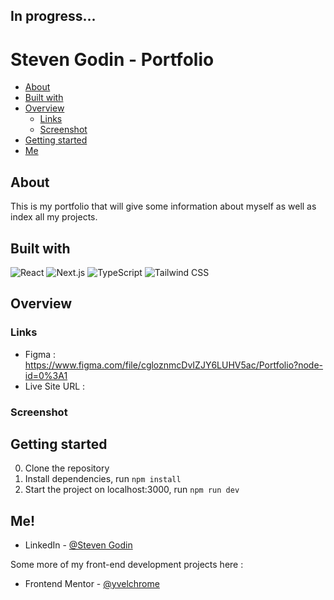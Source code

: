 ## In progress...

# Steven Godin - Portfolio

-   [About](#about)
-   [Built with](#built-with)
-   [Overview](#overview)
    -   [Links](#links)
    -   [Screenshot](#screenshot)
-   [Getting started](#getting-started)
-   [Me](#me!)

## About

This is my portfolio that will give some information about myself as well as index all my projects.

## Built with

![React](https://img.shields.io/badge/React-323330?style=for-the-badge&logo=react&logoColor=61DAFB)
![Next.js](https://img.shields.io/badge/Next.js-323330?style=for-the-badge&logo=Next.js)
![TypeScript](https://img.shields.io/badge/TypeScript-323330?style=for-the-badge&logo=typescript&logoColor=007ACC)
![Tailwind CSS](https://img.shields.io/badge/Tailwind_CSS-323330?style=for-the-badge&logo=tailwind-css&logoColor=38B2AC)

## Overview

### Links

-   Figma : https://www.figma.com/file/cgloznmcDvIZJY6LUHV5ac/Portfolio?node-id=0%3A1
-   Live Site URL :

### Screenshot

## Getting started

0. Clone the repository
1. Install dependencies, run `npm install`
2. Start the project on localhost:3000, run `npm run dev`

## Me!

-   LinkedIn - [@Steven Godin](https://www.linkedin.com/in/steven-godin/)

Some more of my front-end development projects here :

-   Frontend Mentor - [@yvelchrome](https://www.frontendmentor.io/profile/yvelchrome)
